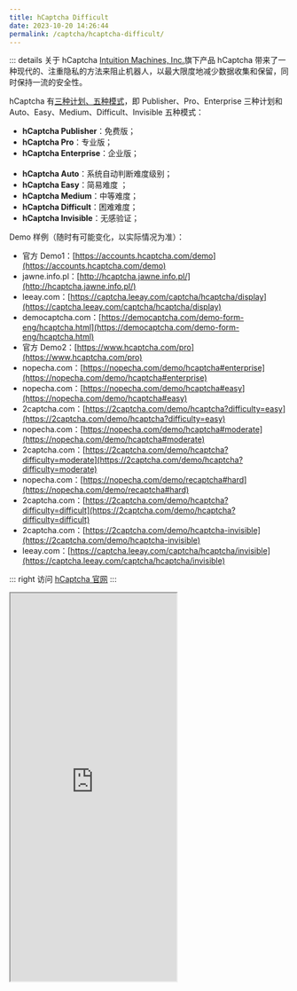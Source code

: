 ```yaml
---
title: hCaptcha Difficult
date: 2023-10-20 14:26:44
permalink: /captcha/hcaptcha-difficult/
---
```


::: details 关于 hCaptcha
[Intuition Machines, Inc.](https://www.imachines.com/)旗下产品 hCaptcha 带来了一种现代的、注重隐私的方法来阻止机器人，以最大限度地减少数据收集和保留，同时保持一流的安全性。
<br>

hCaptcha 有[三种计划、五种模式](https://docs.hcaptcha.com/faq#what-are-the-difficulty-levels-for-the-challenges-and-how-are-they-selected)，即 Publisher、Pro、Enterprise 三种计划和 Auto、Easy、Medium、Difficult、Invisible 五种模式：

- **hCaptcha Publisher**：免费版；
- **hCaptcha Pro**：专业版；
- **hCaptcha Enterprise**：企业版；
  <br>
  <br>
- **hCaptcha Auto**：系统自动判断难度级别；
- **hCaptcha Easy**：简易难度 ；
- **hCaptcha Medium**：中等难度；
- **hCaptcha Difficult**：困难难度；
- **hCaptcha Invisible**：无感验证；

Demo 样例（随时有可能变化，以实际情况为准）：
<br>

- 官方 Demo1：[https://accounts.hcaptcha.com/demo](https://accounts.hcaptcha.com/demo)
- jawne.info.pl：[http://hcaptcha.jawne.info.pl/](http://hcaptcha.jawne.info.pl/)
- leeay.com：[https://captcha.leeay.com/captcha/hcaptcha/display](https://captcha.leeay.com/captcha/hcaptcha/display)
- democaptcha.com：[https://democaptcha.com/demo-form-eng/hcaptcha.html](https://democaptcha.com/demo-form-eng/hcaptcha.html)
- 官方 Demo2：[https://www.hcaptcha.com/pro](https://www.hcaptcha.com/pro)<Badge text="Pro" type="tip" vertical="middle"/>
- nopecha.com：[https://nopecha.com/demo/hcaptcha#enterprise](https://nopecha.com/demo/hcaptcha#enterprise)<Badge text="Enterprise" type="tip" vertical="middle"/>
- nopecha.com：[https://nopecha.com/demo/hcaptcha#easy](https://nopecha.com/demo/hcaptcha#easy)<Badge text="Easy" type="tip" vertical="middle"/>
- 2captcha.com：[https://2captcha.com/demo/hcaptcha?difficulty=easy](https://2captcha.com/demo/hcaptcha?difficulty=easy)<Badge text="Easy" type="tip" vertical="middle"/>
- nopecha.com：[https://nopecha.com/demo/hcaptcha#moderate](https://nopecha.com/demo/hcaptcha#moderate)<Badge text="Medium" type="tip" vertical="middle"/>
- 2captcha.com：[https://2captcha.com/demo/hcaptcha?difficulty=moderate](https://2captcha.com/demo/hcaptcha?difficulty=moderate)<Badge text="Medium" type="tip" vertical="middle"/>
- nopecha.com：[https://nopecha.com/demo/recaptcha#hard](https://nopecha.com/demo/recaptcha#hard)<Badge text="Difficult" type="tip" vertical="middle"/> <Badge text="本页使用" type="error" vertical="middle"/>
- 2captcha.com：[https://2captcha.com/demo/hcaptcha?difficulty=difficult](https://2captcha.com/demo/hcaptcha?difficulty=difficult)<Badge text="Difficult" type="tip" vertical="middle"/>
- 2captcha.com：[https://2captcha.com/demo/hcaptcha-invisible](https://2captcha.com/demo/hcaptcha-invisible)<Badge text="Invisible" type="tip" vertical="middle"/>
- leeay.com：[https://captcha.leeay.com/captcha/hcaptcha/invisible](https://captcha.leeay.com/captcha/hcaptcha/invisible)<Badge text="Invisible" type="tip" vertical="middle"/>

::: right
访问 [hCaptcha 官网](https://www.hcaptcha.com/)
:::

<iframe src="https://nopecha.com/demo/hcaptcha#hard" height="700px"></iframe>
